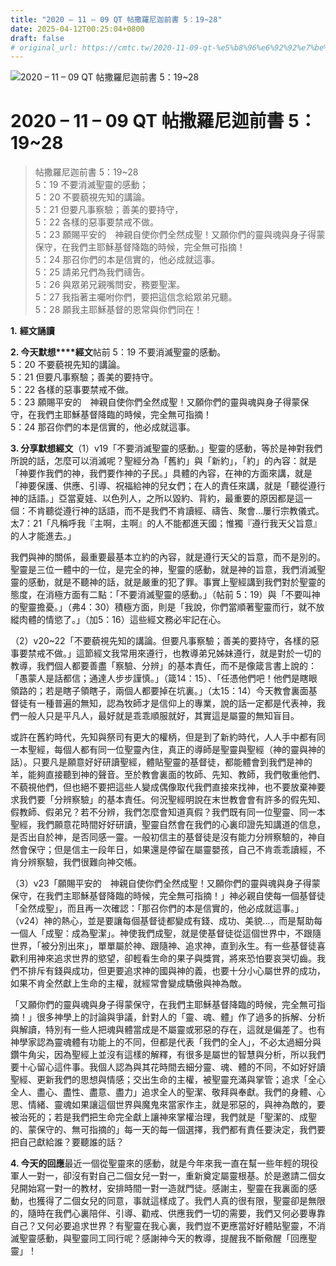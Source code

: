```yaml
---
title: "2020 – 11 – 09 QT 帖撒羅尼迦前書 5：19~28"
date: 2025-04-12T00:25:04+0800
draft: false
# original_url: https://cmtc.tw/2020-11-09-qt-%e5%b8%96%e6%92%92%e7%be%85%e5%b0%bc%e8%bf%a6%e5%89%8d%e6%9b%b8-5%ef%bc%9a1928
---
```


![2020 – 11 – 09 QT 帖撒羅尼迦前書 5：19~28](/images/qt.jpg   "2020 – 11 – 09 QT 帖撒羅尼迦前書 5：19~28")

# 2020 – 11 – 09 QT 帖撒羅尼迦前書 5：19~28

> 帖撒羅尼迦前書 5：19~28  
> 5：19 不要消滅聖靈的感動；  
> 5：20 不要藐視先知的講論。  
> 5：21 但要凡事察驗；善美的要持守，  
> 5：22 各樣的惡事要禁戒不做。  
> 5：23 願賜平安的　神親自使你們全然成聖！又願你們的靈與魂與身子得蒙保守，在我們主耶穌基督降臨的時候，完全無可指摘！  
> 5：24 那召你們的本是信實的，他必成就這事。  
> 5：25 請弟兄們為我們禱告。  
> 5：26 與眾弟兄親嘴問安，務要聖潔。  
> 5：27 我指著主囑咐你們，要把這信念給眾弟兄聽。  
> 5：28 願我主耶穌基督的恩常與你們同在！

**1.** **經文誦讀**

**2. 今天默想****經文**帖前 5：19 不要消滅聖靈的感動。  
5：20 不要藐視先知的講論。  
5：21 但要凡事察驗；善美的要持守。  
5：22 各樣的惡事要禁戒不做。  
5：23 願賜平安的　神親自使你們全然成聖！又願你們的靈與魂與身子得蒙保守，在我們主耶穌基督降臨的時候，完全無可指摘！  
5：24 那召你們的本是信實的，他必成就這事。

**3. 分享默想經文**（1）v19「不要消滅聖靈的感動。」聖靈的感動，等於是神對我們所說的話，怎麼可以消滅呢？聖經分為「舊約」與「新約」，「約」的內容：就是「神要作我們的神，我們要作神的子民。」具體的內容，在神的方面來講，就是「神要保護、供應、引導、祝福給神的兒女們；在人的責任來講，就是「聽從遵行神的話語。」亞當夏娃、以色列人，之所以毀約、背約，最重要的原因都是這一個：不肯聽從遵行神的話語，而不是我們不肯讀經、禱告、聚會…屢行宗教儀式。太7：21「凡稱呼我『主啊，主啊』的人不能都進天國；惟獨『遵行我天父旨意』的人才能進去。」

我們與神的關係，最重要最基本立約的內容，就是遵行天父的旨意，而不是別的。聖靈是三位一體中的一位，是完全的神，聖靈的感動，就是神的旨意，我們消滅聖靈的感動，就是不聽神的話，就是嚴重的犯了罪。事實上聖經講到我們對於聖靈的態度，在消極方面有二點：「不要消滅聖靈的感動。」（帖前 5：19）與「不要叫神的聖靈擔憂。」（弗4：30）積極方面，則是「我說，你們當順著聖靈而行，就不放縱肉體的情慾了。」（加5：16）這些經文務必牢記在心。

（2）v20~22「不要藐視先知的講論。但要凡事察驗；善美的要持守，各樣的惡事要禁戒不做。」這節經文我常用來遵行，也教導弟兄姊妹遵行，就是對於一切的教導，我們個人都要善盡「察驗、分辨」的基本責任，而不是像箴言書上說的：「愚蒙人是話都信；通達人步步謹慎。」（箴14：15）、「任憑他們吧！他們是瞎眼領路的；若是瞎子領瞎子，兩個人都要掉在坑裏。」（太15：14）今天教會裏面基督徒有一種普遍的無知，認為牧師才是信仰上的專業，說的話一定都是代表神，我們一般人只是平凡人，最好就是乖乖順服就好，其實這是屬靈的無知盲目。

或許在舊約時代，先知與祭司有更大的權柄，但是到了新約時代，人人手中都有同一本聖經，每個人都有同一位聖靈內住，真正的導師是聖靈與聖經（神的靈與神的話）。只要凡是願意好好研讀聖經，體貼聖靈的基督徒，都能體會到我們是神的羊，能夠直接聽到神的聲音。至於教會裏面的牧師、先知、教師，我們敬重他們、不藐視他們，但也絕不要把這些人變成偶像取代我們直接來找神，也不要放棄神要求我們要「分辨察驗」的基本責任。何況聖經明說在末世教會會有許多的假先知、假教師、假弟兄？若不分辨，我們怎麼會知道真假？我們既有同一位聖靈、同一本聖經，我們願意花時間好好研讀，聖靈自然會在我們的心裏印證先知講道的信息，是否出自於神，是否同感一靈。一般初信主的基督徒是沒有能力分辨察驗的，神自然會保守；但是信主一段年日，如果還是停留在屬靈嬰孩，自己不肯乖乖讀經，不肯分辨察驗，我們很難向神交帳。

（3）v23「願賜平安的　神親自使你們全然成聖！又願你們的靈與魂與身子得蒙保守，在我們主耶穌基督降臨的時候，完全無可指摘！」神必親自使每一個基督徒「全然成聖」，而且再一次確認：「那召你們的本是信實的，他必成就這事。」（v24）神的熱心，並是要讓每個基督徒都變成有錢、成功、美貌…，而是幫助每一個人「成聖：成為聖潔」。神使我們成聖，就是使基督徒從這個世界中，不跟隨世界，「被分別出來」，單單屬於神、跟隨神、追求神，直到永生。有一些基督徒喜歡利用神來追求世界的慾望，卻輕看生命的果子與獎賞，將來恐怕要哀哭切齒。我們不排斥有錢與成功，但更要追求神的國與神的義，也要十分小心屬世界的成功，如果不肯全然獻上生命的主權，就經常會變成驕傲與神為敵。

「又願你們的靈與魂與身子得蒙保守，在我們主耶穌基督降臨的時候，完全無可指摘！」很多神學上的討論與爭議，針對人的「靈、魂、體」作了過多的拆解、分析與解讀，特別有一些人把魂與體當成是不屬靈或邪惡的存在，這就是偏差了。也有神學家認為靈魂體有功能上的不同，但都是代表「我們的全人」，不必太過細分與鑽牛角尖，因為聖經上並沒有這樣的解釋，有很多是屬世的智慧與分析，所以我們要十心留心這件事。我個人認為與其花時間去細分靈、魂、體的不同，不如好好讀聖經、更新我們的思想與情感；交出生命的主權，被聖靈充滿與掌管；追求「全心全人、盡心、盡性、盡意、盡力」追求全人的聖潔、敬拜與奉獻。我們的身體、心思、情緒、靈魂如果讓這個世界與魔鬼來當家作主，就是邪惡的，與神為敵的，要被治死的；若是我們把生命完全獻上讓神來掌權治理，我們就是「聖潔的、成聖的、蒙保守的、無可指摘的」每一天的每一個選擇，我們都有責任要決定，我們要把自己獻給誰？要聽誰的話？

**4. 今天的回應**最近一個從聖靈來的感動，就是今年來我一直在幫一些年輕的現役軍人一對一，卻沒有對自己二個女兒一對一，重新奠定屬靈根基。於是邀請二個女兒開始寫一對一的教材，安排時間一對一造就門徒。感謝主，聖靈在我裏面的感動，也獲得了二個女兒的同意，事就這樣成了。我們人真的很有限，聖靈卻是無限的，隨時在我們心裏陪伴、引導、勸戒、供應我們一切的需要，我們又何必要專靠自己？又何必要追求世界？有聖靈在我心裏，我們豈不更應當好好體貼聖靈，不消滅聖靈感動，與聖靈同工同行呢？感謝神今天的教導，提醒我不斷儆醒「回應聖靈」！